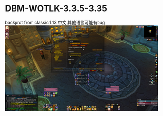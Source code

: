 # DBM-WOTLK-3.3.5-3.35
backprot from classic 1.13
中文 其他语言可能有bug 
![Alt text](https://github.com/coolaken/DBM-WOTLK-3.3.5-3.35/blob/master/images/dbm.png) 
